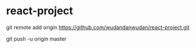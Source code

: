 # react-project

git remote add origin https://github.com/wudandanwudan/react-project.git

git push -u origin master
